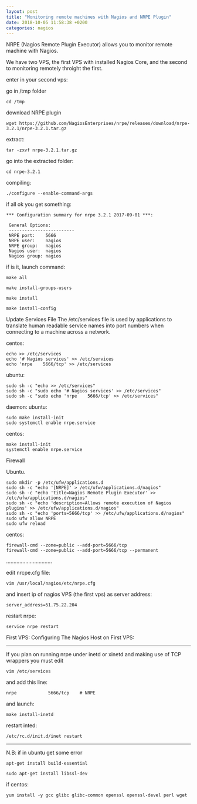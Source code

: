 ```yaml
---
layout: post
title: "Monitoring remote machines with Nagios and NRPE Plugin"
date: 2018-10-05 11:58:38 +0200
categories: nagios
---
```


NRPE (Nagios Remote Plugin Executor) allows you to monitor remote machine with Nagios.

We have two VPS, the first VPS with installed Nagios Core, and the second to monitoring remotely throight the first.

enter in your second vps:

go in /tmp folder
```
cd /tmp
```
download NRPE plugin

```
wget https://github.com/NagiosEnterprises/nrpe/releases/download/nrpe-3.2.1/nrpe-3.2.1.tar.gz
```

extract:
```
tar -zxvf nrpe-3.2.1.tar.gz
```

go into the extracted folder:
```
cd nrpe-3.2.1
```

compiling:
```
./configure --enable-command-args
```

if all ok you get something:
```
*** Configuration summary for nrpe 3.2.1 2017-09-01 ***:

 General Options:
 -------------------------
 NRPE port:    5666
 NRPE user:    nagios
 NRPE group:   nagios
 Nagios user:  nagios
 Nagios group: nagios

```

if is it,  launch command:
```
make all
```


```
make install-groups-users
```

```
make install
```

```
make install-config
```

Update Services File
The /etc/services file is used by applications to translate human readable service names into port numbers when connecting to a machine across a network.

centos:
```
echo >> /etc/services
echo '# Nagios services' >> /etc/services
echo 'nrpe    5666/tcp' >> /etc/services
```

ubuntu:
```
sudo sh -c "echo >> /etc/services"
sudo sh -c "sudo echo '# Nagios services' >> /etc/services"
sudo sh -c "sudo echo 'nrpe    5666/tcp' >> /etc/services"
```

daemon:
ubuntu:
```
sudo make install-init
sudo systemctl enable nrpe.service
```

centos:
```
make install-init
systemctl enable nrpe.service
```

Firewall

Ubuntu.
```
sudo mkdir -p /etc/ufw/applications.d
sudo sh -c "echo '[NRPE]' > /etc/ufw/applications.d/nagios"
sudo sh -c "echo 'title=Nagios Remote Plugin Executor' >> /etc/ufw/applications.d/nagios"
sudo sh -c "echo 'description=Allows remote execution of Nagios plugins' >> /etc/ufw/applications.d/nagios"
sudo sh -c "echo 'ports=5666/tcp' >> /etc/ufw/applications.d/nagios"
sudo ufw allow NRPE
sudo ufw reload
```
centos:
```
firewall-cmd --zone=public --add-port=5666/tcp
firewall-cmd --zone=public --add-port=5666/tcp --permanent
```
...............................

edit nrcpe.cfg file:
```
vim /usr/local/nagios/etc/nrpe.cfg
```

and insert ip of nagios VPS (the first vps) as server address:

```
server_address=51.75.22.204
```

restart nrpe:
```
service nrpe restart
```


First VPS:
Configuring The Nagios Host on First VPS:




------------------------------------------
If you plan on running nrpe under inetd or xinetd and making use of TCP wrappers you must edit
```
vim /etc/services
```

and add this line:
```
nrpe            5666/tcp    # NRPE
```

and launch:
```
make install-inetd
```

restart inted:
```
/etc/rc.d/init.d/inet restart
```





---------------------------------------------

N.B: if in ubuntu get some error 
```
apt-get install build-essential

sudo apt-get install libssl-dev

```

if centos:
```
yum install -y gcc glibc glibc-common openssl openssl-devel perl wget
```